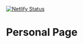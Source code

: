 [![Netlify Status](https://api.netlify.com/api/v1/badges/0ce39991-9b0b-4e58-8a70-e4659d85c7e6/deploy-status)](https://app.netlify.com/sites/sijoma/deploys)
# Personal Page

